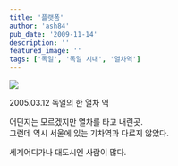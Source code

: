 ```yaml
---
title: '플랫폼'
author: 'ash84'
pub_date: '2009-11-14'
description: ''
featured_image: ''
tags: ['독일', '독일 시내', '열차역']
---
```



![](http://ash84.net/wp-content/uploads/1/cfile21.uf.160C6D054AFE0B6E448199.JPG)

2005.03.12 독일의 한 열차 역

어딘지는 모르겠지만 열차를 타고 내린곳.   
 그런데 역시 서울에 있는 기차역과 다르지 않았다.

세계어디가나 대도시엔 사람이 많다.



